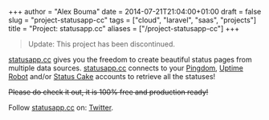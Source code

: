 +++
author = "Alex Bouma"
date = 2014-07-21T21:04:00+01:00
draft = false
slug = "project-statusapp-cc"
tags = ["cloud", "laravel", "saas", "projects"]
title = "Project: statusapp.cc"
aliases = ["/project-statusapp-cc"]
+++

> Update: This project has been discontinued.

[statusapp.cc](https://statusapp.cc/ "statusapp.cc") gives you the freedom to create beautiful status pages from multiple data sources. [statusapp.cc](https://statusapp.cc/ "statusapp.cc") connects to your [Pingdom](http://pingdom.com/), [Uptime Robot](http://uptimerobot.com/) and/or [Status Cake](http://statuscake.com/) accounts to retrieve all the statuses!

~~Please do check it out, it is 100% free and production ready!~~

Follow [statusapp.cc](https://statusapp.cc/ "StatusApp") on: [Twitter](https://twitter.com/statusappcc "StatusApp Twitter").
